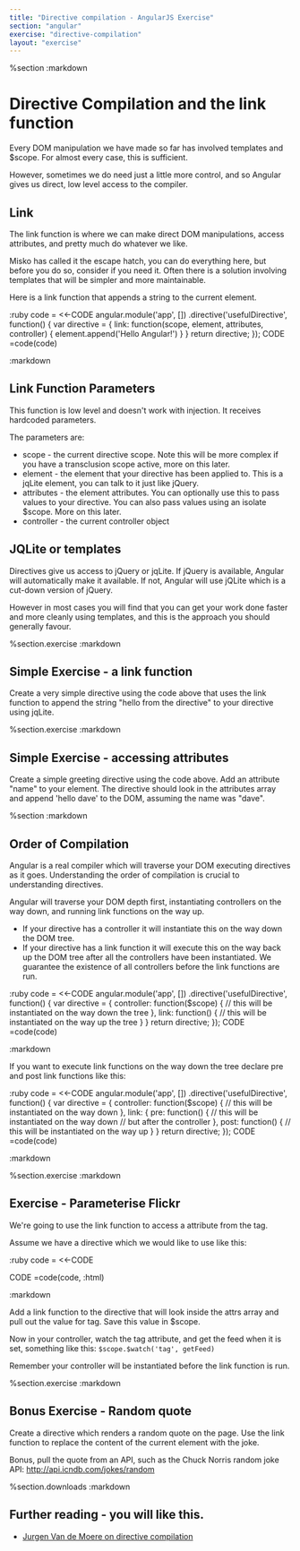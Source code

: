 ```yaml
---
title: "Directive compilation - AngularJS Exercise"
section: "angular"
exercise: "directive-compilation"
layout: "exercise"
---
```


%section
:markdown
# Directive Compilation and the link function

Every DOM manipulation we have made so far has involved templates and $scope. For almost every case, this is sufficient.

However, sometimes we do need just a little more control, and so Angular gives us direct, low level access to the compiler.

## Link

The link function is where we can make direct DOM manipulations, access attributes, and pretty much do whatever we like.

Misko has called it the escape hatch, you can do everything here, but before you do so, consider if you need it. Often there is a solution involving templates that will be simpler and more maintainable.

Here is a link function that appends a string to the current element.


:ruby
code = <<-CODE
angular.module('app', [])
.directive('usefulDirective', function() {
var directive = {
link: function(scope, element, attributes, controller) {
element.append('Hello Angular!')
}
}
return directive;
});
CODE
=code(code)

:markdown

## Link Function Parameters

This function is low level and doesn't work with injection. It receives hardcoded parameters.

The parameters are:

* scope - the current directive scope. Note this will be more complex if you have a transclusion scope active, more on this later.
* element - the element that your directive has been applied to. This is a jqLite element, you can talk to it just like jQuery.
* attributes - the element attributes. You can optionally use this to pass values to your directive. You can also pass values using an isolate $scope. More on this later.
* controller - the current controller object

## JQLite or templates

Directives give us access to jQuery or jqLite. If jQuery is available, Angular will automatically make it available. If not, Angular will use jQLite which is a cut-down version of jQuery.

However in most cases you will find that you can get your work done faster and more cleanly using templates, and this is the approach you should generally favour.

%section.exercise
:markdown

## Simple Exercise - a link function

Create a very simple directive using the code above that uses the link function to append the string "hello from the directive" to your directive using jqLite.

%section.exercise
:markdown

## Simple Exercise - accessing attributes

Create a simple greeting directive using the code above. Add an attribute "name" to your element. The directive should look in the attributes array and append 'hello dave' to the DOM, assuming the name was "dave".

%section
:markdown

## Order of Compilation

Angular is a real compiler which will traverse your DOM executing directives as it goes. Understanding the order of compilation is crucial to understanding directives.

Angular will traverse your DOM depth first, instantiating controllers on the way down, and running link functions on the way up.

* If your directive has a controller it will instantiate this on the way down the DOM tree.
* If your directive has a link function it will execute this on the way back up the DOM tree after all the controllers have been instantiated. We guarantee the existence of all controllers before the link functions are run.


:ruby
code = <<-CODE
angular.module('app', [])
.directive('usefulDirective', function() {
var directive = {
controller: function($scope) {
// this will be instantiated on the way down the tree
},
link: function() {
// this will be instantiated on the way up the tree
}
}
return directive;
});
CODE
=code(code)

:markdown

If you want to execute link functions on the way down the tree declare pre and post link functions like this:


:ruby
code = <<-CODE
angular.module('app', [])
.directive('usefulDirective', function() {
var directive = {
controller: function($scope) {
// this will be instantiated on the way down
},
link: {
pre: function() {
// this will be instantiated on the way down
// but after the controller
},
post: function() {
// this will be instantiated on the way up
}
}
return directive;
});
CODE
=code(code)

:markdown



%section.exercise
:markdown
## Exercise - Parameterise Flickr

We're going to use the link function to access a attribute from the tag.

Assume we have a directive which we would like to use like this:

:ruby
code = <<-CODE
<div flickr tag="toast"></div>
CODE
=code(code, :html)

:markdown

Add a link function to the directive that will look inside the attrs array and pull out the value for tag. Save this value in $scope.

Now in your controller, watch the tag attribute, and get the feed when it is set, something like this: `$scope.$watch('tag', getFeed)`

Remember your controller will be instantiated before the link function is run.

%section.exercise
:markdown

## Bonus Exercise - Random quote

Create a directive which renders a random quote on the page. Use the link function to replace the content of the current element with the joke.

Bonus, pull the quote from an API, such as the Chuck Norris random joke API: <http://api.icndb.com/jokes/random>


%section.downloads
:markdown
## Further reading - you will like this.

* [Jurgen Van de Moere on directive compilation](http://www.jvandemo.com/the-nitty-gritty-of-compile-and-link-functions-inside-angularjs-directives/)
